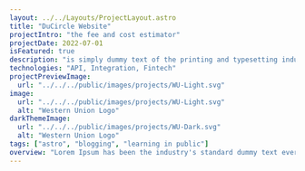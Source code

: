 ```yaml
---
layout: ../../Layouts/ProjectLayout.astro
title: "DuCircle Website"
projectIntro: "the fee and cost estimator"
projectDate: 2022-07-01
isFeatured: true
description: "is simply dummy text of the printing and typesetting industry. Lorem Ipsum has been the industry's standard dummy text ever since the 1500s."
technologies: "API, Integration, Fintech"
projectPreviewImage:
  url: "../../../public/images/projects/WU-Light.svg"
image:
  url: "../../../public/images/projects/WU-Light.svg"
  alt: "Western Union Logo"
darkThemeImage:
  url: "../../../public/images/projects/WU-Dark.svg"
  alt: "Western Union Logo"
tags: ["astro", "blogging", "learning in public"]
overview: "Lorem Ipsum has been the industry's standard dummy text ever since the 1500s Lorem Ipsum has been the industry's standard dummy text ever since the 1500s. is simply dummy text of the printing and typesetting industryLorem Ipsum has been the industry's standard dummy text ever since the 1500s is simply dummy text of the printing and typesetting industry. Lorem Ipsum has been the industry's standard dummy text ever since the 1500s is simply dummy text of the printing and typesetting industry. Lorem Ipsum has been the industry's standard dummy text ever since the 1500s is simply dummy text of the printing and typesetting industry Lorem Ipsum has been the industry's standard dummy text ever since the 1500s."
---
```

